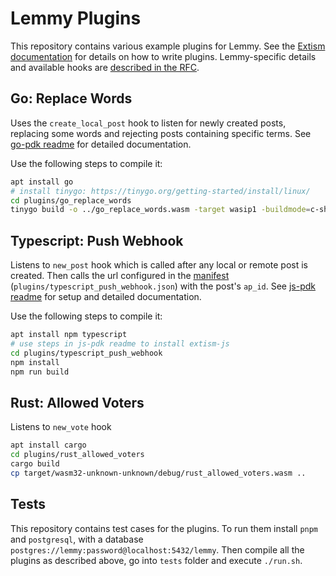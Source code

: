 # Lemmy Plugins

This repository contains various example plugins for Lemmy. See the [Extism documentation](https://extism.org/docs/quickstart/plugin-quickstart) for details on how to write plugins. Lemmy-specific details and available hooks are [described in the RFC](https://github.com/LemmyNet/rfcs/pull/8/files).

## Go: Replace Words

Uses the `create_local_post` hook to listen for newly created posts, replacing some words and rejecting posts containing specific terms. See [go-pdk readme](https://github.com/extism/go-pdk#readme) for detailed documentation.

Use the following steps to compile it:

```bash
apt install go
# install tinygo: https://tinygo.org/getting-started/install/linux/
cd plugins/go_replace_words
tinygo build -o ../go_replace_words.wasm -target wasip1 -buildmode=c-shared main.go
```

## Typescript: Push Webhook

Listens to `new_post` hook which is called after any local or remote post is created. Then calls the url configured in the [manifest](https://extism.org/docs/concepts/manifest/) (`plugins/typescript_push_webhook.json`) with the post's `ap_id`. See [js-pdk readme](https://github.com/extism/js-pdk#readme) for setup and detailed documentation.

Use the following steps to compile it:

```bash
apt install npm typescript
# use steps in js-pdk readme to install extism-js
cd plugins/typescript_push_webhook
npm install
npm run build
```

## Rust: Allowed Voters

Listens to `new_vote` hook

```bash
apt install cargo
cd plugins/rust_allowed_voters
cargo build
cp target/wasm32-unknown-unknown/debug/rust_allowed_voters.wasm ..
```

## Tests

This repository contains test cases for the plugins. To run them install `pnpm` and `postgresql`, with a database `postgres://lemmy:password@localhost:5432/lemmy`. Then compile all the plugins as described above, go into `tests` folder and execute `./run.sh`.
